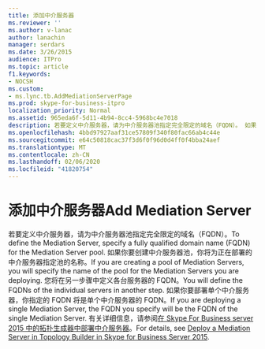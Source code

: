 ```yaml
---
title: 添加中介服务器
ms.reviewer: ''
ms.author: v-lanac
author: lanachin
manager: serdars
ms.date: 3/26/2015
audience: ITPro
ms.topic: article
f1.keywords:
- NOCSH
ms.custom:
- ms.lync.tb.AddMediationServerPage
ms.prod: skype-for-business-itpro
localization_priority: Normal
ms.assetid: 965eda6f-5d11-4b94-8cc4-5968bc4e7018
description: 若要定义中介服务器，请为中介服务器池指定完全限定的域名（FQDN）。 如果你要创建中介服务器池，你将为正在部署的中介服务器指定池的名称。 您将在另一步骤中定义各台服务器的 FQDN。 如果你要部署单个中介服务器，你指定的 FQDN 将是单个中介服务器的 FQDN。 有关详细信息，请参阅在 Skype for Business Server 2015 中的拓扑生成器中部署中介服务器。
ms.openlocfilehash: 4bbd97927aaf31ce57809f340f80fac66ab4c44e
ms.sourcegitcommit: e64c50818cac37f3d6f0f96d0d4ff0f4bba24aef
ms.translationtype: MT
ms.contentlocale: zh-CN
ms.lasthandoff: 02/06/2020
ms.locfileid: "41820754"
---
```

# <a name="add-mediation-server"></a><span data-ttu-id="6b6d6-107">添加中介服务器</span><span class="sxs-lookup"><span data-stu-id="6b6d6-107">Add Mediation Server</span></span>
 
<span data-ttu-id="6b6d6-108">若要定义中介服务器，请为中介服务器池指定完全限定的域名（FQDN）。</span><span class="sxs-lookup"><span data-stu-id="6b6d6-108">To define the Mediation Server, specify a fully qualified domain name (FQDN) for the Mediation Server pool.</span></span> <span data-ttu-id="6b6d6-109">如果你要创建中介服务器池，你将为正在部署的中介服务器指定池的名称。</span><span class="sxs-lookup"><span data-stu-id="6b6d6-109">If you are creating a pool of Mediation Servers, you will specify the name of the pool for the Mediation Servers you are deploying.</span></span> <span data-ttu-id="6b6d6-110">您将在另一步骤中定义各台服务器的 FQDN。</span><span class="sxs-lookup"><span data-stu-id="6b6d6-110">You will define the FQDNs of the individual servers in another step.</span></span> <span data-ttu-id="6b6d6-111">如果你要部署单个中介服务器，你指定的 FQDN 将是单个中介服务器的 FQDN。</span><span class="sxs-lookup"><span data-stu-id="6b6d6-111">If you are deploying a single Mediation Server, the FQDN you specify will be the FQDN of the single Mediation Server.</span></span> <span data-ttu-id="6b6d6-112">有关详细信息，请参阅[在 Skype For Business server 2015 中的拓扑生成器中部署中介服务器](../../deploy/deploy-enterprise-voice/deploy-a-mediation-server.md)。</span><span class="sxs-lookup"><span data-stu-id="6b6d6-112">For details, see [Deploy a Mediation Server in Topology Builder in Skype for Business Server 2015](../../deploy/deploy-enterprise-voice/deploy-a-mediation-server.md).</span></span>
  

